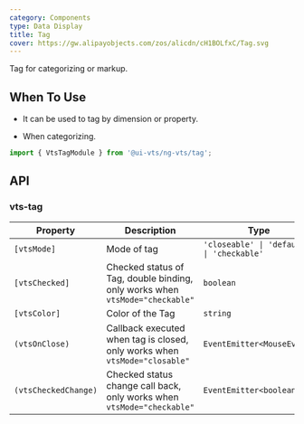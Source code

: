```yaml
---
category: Components
type: Data Display
title: Tag
cover: https://gw.alipayobjects.com/zos/alicdn/cH1BOLfxC/Tag.svg
---
```


Tag for categorizing or markup.

## When To Use

- It can be used to tag by dimension or property.

- When categorizing.

```ts
import { VtsTagModule } from '@ui-vts/ng-vts/tag';
```

## API

### vts-tag

| Property | Description | Type | Default |
| -------- | ----------- | ---- | ------- |
| `[vtsMode]` | Mode of tag | `'closeable' \| 'default' \| 'checkable'` | `'default'` |
| `[vtsChecked]` | Checked status of Tag, double binding, only works when `vtsMode="checkable"` | `boolean` | `false` |
| `[vtsColor]` | Color of the Tag | `string` | - |
| `(vtsOnClose)` | Callback executed when tag is closed, only works when `vtsMode="closable"`| `EventEmitter<MouseEvent>` | - |
| `(vtsCheckedChange)` | Checked status change call back, only works when `vtsMode="checkable"` | `EventEmitter<boolean>` | - |
